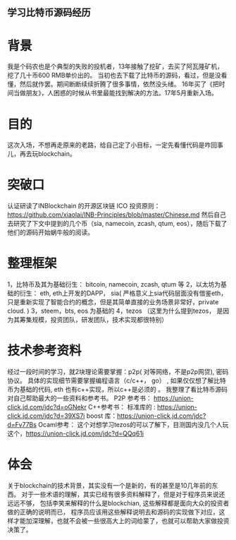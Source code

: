## 学习比特币源码经历

# 背景
   我是个码农也是个典型的失败的投机者，13年接触了挖矿，去买了阿瓦隆矿机，挖了几十币600 RMB单价出的。
   当初也去下载了比特币的源码，看过，但是没看懂，然后就作罢。期间断断续续折腾了很多事情，依然没头绪。
   16年买了《把时间当做朋友》，人困惑的时候从书里最能找到解决的方法。17年5月重新入场。

# 目的
   这次入场，不想再走原来的老路，给自己定了小目标，一定先看懂代码是咋回事儿，再去玩blockchain。

# 突破口
   认证研读了INBlockchain 的开源区块链 ICO 投资原则：https://github.com/xiaolai/INB-Principles/blob/master/Chinese.md
   然后自己去研究了下文中提到的几个币（sia, namecoin, zcash, qtum, eos），随后下载了他们的源码开始蜗牛般的阅读。


# 整理框架
   1，比特币及其为基础衍生： bitcoin, namecoin, zcash, qtum 等
   2，以太坊为基础的衍生： eth,  eth上开发的DAPP， sia( 严格意义上sia代码层面没有借鉴eth，
      只是重新实现了智能合约的概念，但是其简单直接的业务场景非常好，private cloud. )
   3，steem，bts, eos 为基础的
   4，tezos （这里为什么提到tezos， 是因为其筹集规模，投资团队，研发团队，技术实现都很特别）


# 技术参考资料
   经过一段时间的学习，就2块理论需要掌握：p2p( 对等网络，不是p2p网贷), 密码协议。
   具体的实现细节需要掌握编程语言（c/c++， go） , 如果仅仅想了解比特币为基础的代码, eth 也有c++实现，所以c++是必须的 。 
   我整理了看比特币源码对自己帮助最大的一些资料和参考书。
      P2P 参考书： https://union-click.jd.com/jdc?d=oGNekr
      C++参考书： 标准库的 : https://union-click.jd.com/jdc?d=39XS7i
      boost 库：https://union-click.jd.com/jdc?d=Fv77Bs
      Ocaml参考： 这个对想学习tezos的可以了解下，目测国内没几个人玩这个，https://union-click.jd.com/jdc?d=QQq61i

# 体会
   关于blockchain的技术背景，其实没有一个是新的，有的甚至是10几年前的东西。
   对于一些术语的理解，其实已经有很多资料解释了，但是对于程序员来说还远远不够，
   包括李笑来解释的什么是blockchian, 这些解释都是面向大众的投资者做的正确的说明而已，
   程序员应该用这些解释说明去和源码的实现做下对应，这样才能加深理解，也就不会被一些很高大上的词给蒙了，也就可以帮助大家做投资决策了。













